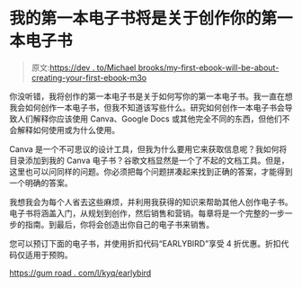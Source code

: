 # 我的第一本电子书将是关于创作你的第一本电子书

> 原文:[https://dev . to/Michael brooks/my-first-ebook-will-be-about-creating-your-first-ebook-m3o](https://dev.to/michaelbrooks/my-first-ebook-will-be-about-creating-your-first-ebook-m3o)

你没听错，我将创作的第一本电子书是关于如何写你的第一本电子书。我一直在想我会如何创作一本电子书，但我不知道该写些什么。研究如何创作一本电子书会导致人们解释你应该使用 Canva、Google Docs 或其他完全不同的东西，但他们不会解释如何使用或为什么使用。

Canva 是一个不可思议的设计工具，但我为什么要用它来获取信息呢？我如何将目录添加到我的 Canva 电子书？谷歌文档显然是一个了不起的文档工具。但是，这里也可以问同样的问题。你必须把每个问题拼凑起来找到正确的答案，才能得到一个明确的答案。

我想我会为每个人省去这些麻烦，并利用我获得的知识来帮助其他人创作电子书。电子书将涵盖入门，从规划到创作，然后销售和营销。每章将是一个完整的一步一步的指南。到最后，你将会创造出你自己的电子书来销售。

您可以预订下面的电子书，并使用折扣代码“EARLYBIRD”享受 4 折优惠。折扣代码仅适用于预购。

[https://gum road . com/l/kyq/earlybird](https://gumroad.com/l/kYoQ/EARLYBIRD)